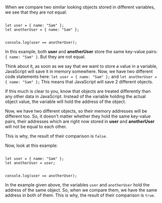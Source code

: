 When we compare two similar looking objects
stored in different variables,
we see that they are not equal:

<Editor lang="javascript">
<code>
let user = { name: "Sam" };
let anotherUser = { name: "Sam" };

console.log(user == anotherUser);
</code>
</Editor>

In this example, both **user** and
**anotherUser** store the same
key-value pairs: `{ name: "Sam" }`.
But they are not equal.

Think about it, as soon as we say
that we want to store a value in a variable,
JavaScript will save it in memory somewhere. Now,
we have two different code statements here:
`let user = { name: "Sam" };`
and
`let anotherUser = { name: "Sam" };`
This means that JavaScript will save 2 different
objects.

If this much is clear to you,
know that objects are treated differently than
any other data in JavaScript. Instead of the variable
holding the actual object value, the variable will
hold the address of the object.

Now, we have two different objects, so their
memory addresses will be different too.
So, it doesn't matter whether they hold the
same key-value pairs, their addresses which
are right now stored in **user** and **anotherUser** will
not be equal to each other.

This is why, the result of their comparison
is `false`.

Now, look at this example:

<Editor lang="javascript">
<code>
let user = { name: "Sam" };
let anotherUser = user;

console.log(user == anotherUser);
</code>
</Editor>

In the example given above,
the variables `user` and `anotherUser`
hold the address of the same object.
So, when we compare them, we have
the same address in both of them.
This is why, the result of their
comparison is `true`.